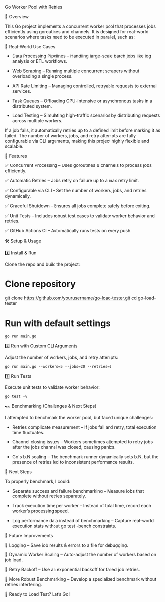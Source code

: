 Go Worker Pool with Retries

🚀 Overview

This Go project implements a concurrent worker pool that processes jobs efficiently using goroutines and channels. It is designed for real-world scenarios where tasks need to be executed in parallel, such as:

🔹 Real-World Use Cases

- Data Processing Pipelines – Handling large-scale batch jobs like log analysis or ETL workflows.

- Web Scraping – Running multiple concurrent scrapers without overloading a single process.

- API Rate Limiting – Managing controlled, retryable requests to external services.

- Task Queues – Offloading CPU-intensive or asynchronous tasks in a distributed system.

- Load Testing – Simulating high-traffic scenarios by distributing requests across multiple workers.

If a job fails, it automatically retries up to a defined limit before marking it as failed. The number of workers, jobs, and retry attempts are fully configurable via CLI arguments, making this project highly flexible and scalable.

🔹 Features

✅ Concurrent Processing – Uses goroutines & channels to process jobs efficiently.

✅ Automatic Retries – Jobs retry on failure up to a max retry limit.

✅ Configurable via CLI – Set the number of workers, jobs, and retries dynamically.

✅ Graceful Shutdown – Ensures all jobs complete safely before exiting.

✅ Unit Tests – Includes robust test cases to validate worker behavior and retries.

✅ GitHub Actions CI – Automatically runs tests on every push.

🛠️ Setup & Usage

1️⃣ Install & Run

Clone the repo and build the project:

# Clone repository
git clone https://github.com/yourusername/go-load-tester.git
cd go-load-tester

# Run with default settings
```
go run main.go
```

2️⃣ Run with Custom CLI Arguments

Adjust the number of workers, jobs, and retry attempts:
```
go run main.go --workers=5 --jobs=20 --retries=3
```

3️⃣ Run Tests

Execute unit tests to validate worker behavior:
```
go test -v
```

🏎️ Benchmarking (Challenges & Next Steps)

I attempted to benchmark the worker pool, but faced unique challenges:

- Retries complicate measurement – If jobs fail and retry, total execution time fluctuates.

- Channel closing issues – Workers sometimes attempted to retry jobs after the jobs channel was closed, causing panics.

- Go's b.N scaling – The benchmark runner dynamically sets b.N, but the presence of retries led to inconsistent performance results.

🔹 Next Steps

To properly benchmark, I could:

- Separate success and failure benchmarking – Measure jobs that complete without retries separately.

- Track execution time per worker – Instead of total time, record each worker’s processing speed.

- Log performance data instead of benchmarking – Capture real-world execution stats without go test -bench constraints.

🎯 Future Improvements

🔹 Logging – Save job results & errors to a file for debugging.

🔹 Dynamic Worker Scaling – Auto-adjust the number of workers based on job load.

🔹 Retry Backoff – Use an exponential backoff for failed job retries.

🔹 More Robust Benchmarking – Develop a specialized benchmark without retries interfering.


🚀 Ready to Load Test? Let’s Go!
